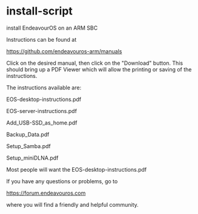 # install-script
install EndeavourOS on an ARM SBC

Instructions can be found at

https://github.com/endeavouros-arm/manuals

Click on the desired manual, then click on the "Download" button.
This should bring up a PDF Viewer which will allow the
printing or saving of the instructions.

The instructions available are:

EOS-desktop-instructions.pdf

EOS-server-instructions.pdf

Add_USB-SSD_as_home.pdf

Backup_Data.pdf

Setup_Samba.pdf

Setup_miniDLNA.pdf

Most people will want the EOS-desktop-instructions.pdf

If you have any questions or problems, go to

https://forum.endeavouros.com

where you will find a friendly and helpful community.

